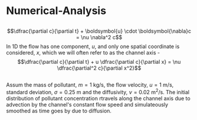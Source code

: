 # Numerical-Analysis

##
$$\dfrac{\partial c}{\partial t} + \boldsymbol{u} \cdot \boldsymbol{\nabla}c = \nu \nabla^2 c$$
In 1D the flow has one component, $u$, and only one spatial coordinate is considered, $x$, which we will often refer to as the channel axis - 
$$\dfrac{\partial c}{\partial t} + u \dfrac{\partial c}{\partial x} = \nu \dfrac{\partial^2 c}{\partial x^2}$$

## 
Assum the mass of pollutant, $m=1$ kg/s, the flow velocity, $u=1$ m/s, standard deviation, $\sigma=0.25$ m and the diffusivity, $\nu = 0.02$ m$^2$/s. The initial distribution of pollutant concentration rtravels along the channel axis due to advection by the channel's constant flow speed  and simulateously smoothed as time goes by due to diffusion. 
